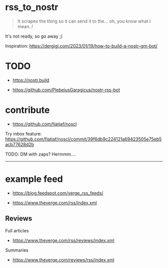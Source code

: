 # rss_to_nostr
> It scrapes the thing so it can send it to the... oh, you know what I mean..!


It's not ready, so go away ;)

Inspiration: https://dergigi.com/2023/01/19/how-to-build-a-nostr-gm-bot/

# TODO

- https://nostr.build

- https://github.com/PlebeiusGaragicus/nostr-rss-bot

# contribute

- https://github.com/fiatjaf/noscl

Try inbox feature: https://github.com/fiatjaf/noscl/commit/39f6db9c224121a69423505e75eb5acb77628d2b

TODO: DM with zaps?  Hermmm....

---

# example feed

- https://blog.feedspot.com/verge_rss_feeds/

- https://www.theverge.com/rss/index.xml

## Reviews

Full articles
- https://www.theverge.com/rss/reviews/index.xml

Summaries
- https://www.theverge.com/reviews/rss/index.xml
